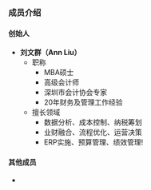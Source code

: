 ### **成员介绍**
#### **创始人**
 - **刘文群（Ann Liu）**
   - 职称
        - MBA硕士
        - 高级会计师
        - 深圳市会计协会专家
        - 20年财务及管理工作经验
    - 擅长领域
        - 数据分析、成本控制、纳税筹划
        - 业财融合、流程优化、运营决策
        - ERP实施、预算管理、绩效管理!
#### **其他成员**
  - 

        